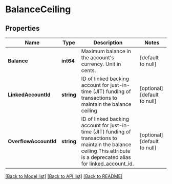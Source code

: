 # BalanceCeiling

## Properties
Name | Type | Description | Notes
------------ | ------------- | ------------- | -------------
**Balance** | **int64** | Maximum balance in the account&#x27;s currency. Unit in cents. | [default to null]
**LinkedAccountId** | **string** | ID of linked backing account for just-in-time (JIT) funding of transactions to maintain the balance ceiling  | [optional] [default to null]
**OverflowAccountId** | **string** | ID of linked backing account for just-in-time (JIT) funding of transactions to maintain the balance ceiling This attribute is a deprecated alias for linked_account_id.  | [optional] [default to null]

[[Back to Model list]](../README.md#documentation-for-models) [[Back to API list]](../README.md#documentation-for-api-endpoints) [[Back to README]](../README.md)


